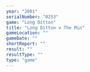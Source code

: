 ```yaml
---
year: "2001"
serialNumber: "0253" 
game: "Long Ditton"
title: "Long Ditton v The Min"
gameLocation: ""
gameDate: ""
shortReport: ""
result: ""
resultType: ""
type: "game"
---
```


